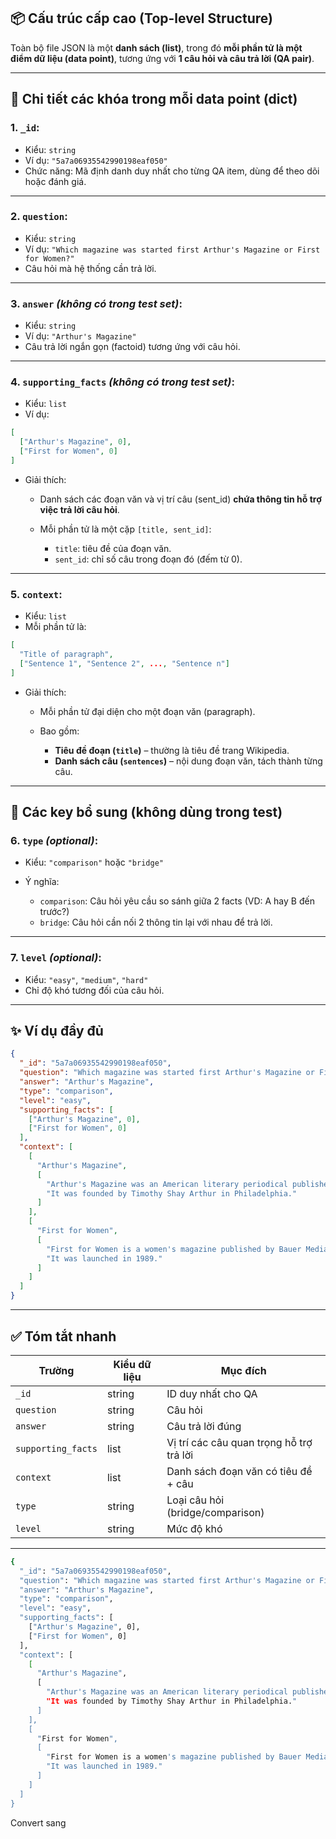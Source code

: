 
## 📦 **Cấu trúc cấp cao (Top-level Structure)**

Toàn bộ file JSON là một **danh sách (list)**, trong đó **mỗi phần tử là một điểm dữ liệu (data point)**, tương ứng với **1 câu hỏi và câu trả lời (QA pair)**.

---

## 🔑 **Chi tiết các khóa trong mỗi data point (dict)**

### 1. **`_id`**:

* Kiểu: `string`
* Ví dụ: `"5a7a06935542990198eaf050"`
* Chức năng: Mã định danh duy nhất cho từng QA item, dùng để theo dõi hoặc đánh giá.

---

### 2. **`question`**:

* Kiểu: `string`
* Ví dụ: `"Which magazine was started first Arthur's Magazine or First for Women?"`
* Câu hỏi mà hệ thống cần trả lời.

---

### 3. **`answer`** *(không có trong test set)*:

* Kiểu: `string`
* Ví dụ: `"Arthur's Magazine"`
* Câu trả lời ngắn gọn (factoid) tương ứng với câu hỏi.

---

### 4. **`supporting_facts`** *(không có trong test set)*:

* Kiểu: `list`
* Ví dụ:

```json
[
  ["Arthur's Magazine", 0],
  ["First for Women", 0]
]
```

* Giải thích:

  * Danh sách các đoạn văn và vị trí câu (sent\_id) **chứa thông tin hỗ trợ việc trả lời câu hỏi**.
  * Mỗi phần tử là một cặp `[title, sent_id]`:

    * `title`: tiêu đề của đoạn văn.
    * `sent_id`: chỉ số câu trong đoạn đó (đếm từ 0).

---

### 5. **`context`**:

* Kiểu: `list`
* Mỗi phần tử là:

```json
[
  "Title of paragraph",
  ["Sentence 1", "Sentence 2", ..., "Sentence n"]
]
```

* Giải thích:

  * Mỗi phần tử đại diện cho một đoạn văn (paragraph).
  * Bao gồm:

    * **Tiêu đề đoạn (`title`)** – thường là tiêu đề trang Wikipedia.
    * **Danh sách câu (`sentences`)** – nội dung đoạn văn, tách thành từng câu.

---

## 🔄 **Các key bổ sung (không dùng trong test)**

### 6. **`type`** *(optional)*:

* Kiểu: `"comparison"` hoặc `"bridge"`
* Ý nghĩa:

  * `comparison`: Câu hỏi yêu cầu so sánh giữa 2 facts (VD: A hay B đến trước?)
  * `bridge`: Câu hỏi cần nối 2 thông tin lại với nhau để trả lời.

---

### 7. **`level`** *(optional)*:

* Kiểu: `"easy"`, `"medium"`, `"hard"`
* Chỉ độ khó tương đối của câu hỏi.

---

## ✨ **Ví dụ đầy đủ**

```json
{
  "_id": "5a7a06935542990198eaf050",
  "question": "Which magazine was started first Arthur's Magazine or First for Women?",
  "answer": "Arthur's Magazine",
  "type": "comparison",
  "level": "easy",
  "supporting_facts": [
    ["Arthur's Magazine", 0],
    ["First for Women", 0]
  ],
  "context": [
    [
      "Arthur's Magazine",
      [
        "Arthur's Magazine was an American literary periodical published in the 1840s.",
        "It was founded by Timothy Shay Arthur in Philadelphia."
      ]
    ],
    [
      "First for Women",
      [
        "First for Women is a women's magazine published by Bauer Media Group.",
        "It was launched in 1989."
      ]
    ]
  ]
}
```

---

## ✅ Tóm tắt nhanh

| Trường             | Kiểu dữ liệu | Mục đích                                 |
| ------------------ | ------------ | ---------------------------------------- |
| `_id`              | string       | ID duy nhất cho QA                       |
| `question`         | string       | Câu hỏi                                  |
| `answer`           | string       | Câu trả lời đúng                         |
| `supporting_facts` | list         | Vị trí các câu quan trọng hỗ trợ trả lời |
| `context`          | list         | Danh sách đoạn văn có tiêu đề + câu      |
| `type`             | string       | Loại câu hỏi (bridge/comparison)         |
| `level`            | string       | Mức độ khó                               |



---

```bash
{
  "_id": "5a7a06935542990198eaf050",
  "question": "Which magazine was started first Arthur's Magazine or First for Women?",
  "answer": "Arthur's Magazine",
  "type": "comparison",
  "level": "easy",
  "supporting_facts": [
    ["Arthur's Magazine", 0],
    ["First for Women", 0]
  ],
  "context": [
    [
      "Arthur's Magazine",
      [
        "Arthur's Magazine was an American literary periodical published in the 1840s.",
        "It was founded by Timothy Shay Arthur in Philadelphia."
      ]
    ],
    [
      "First for Women",
      [
        "First for Women is a women's magazine published by Bauer Media Group.",
        "It was launched in 1989."
      ]
    ]
  ]
}

```

Convert sang 

